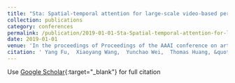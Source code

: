 ```yaml
---
title: "Sta: Spatial-temporal attention for large-scale video-based person re-identification"
collection: publications
category: conferences
permalink: /publication/2019-01-01-Sta-Spatial-temporal-attention-for-large-scale-video-based-person-re-identification
date: 2019-01-01
venue: 'In the proceedings of Proceedings of the AAAI conference on artificial intelligence (AAAI)'
citation: ' Yang Fu,  Xiaoyang Wang,  Yunchao Wei,  Thomas Huang, &quot;Sta: Spatial-temporal attention for large-scale video-based person re-identification.&quot; In the proceedings of Proceedings of the AAAI conference on artificial intelligence (AAAI), 2019.'
---
```

Use [Google Scholar](https://scholar.google.com/scholar?q=Sta:+Spatial+temporal+attention+for+large+scale+video+based+person+re+identification){:target="_blank"} for full citation